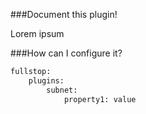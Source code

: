 ###Document this plugin!

Lorem ipsum

###How can I configure it?

```xml
fullstop:
    plugins:
        subnet:
            property1: value
```